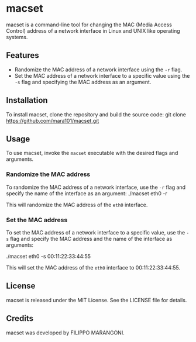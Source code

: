 # macset

macset is a command-line tool for changing the MAC (Media Access Control) address of a network interface in Linux and UNIX like operating systems.

## Features

- Randomize the MAC address of a network interface using the `-r` flag.
- Set the MAC address of a network interface to a specific value using the `-s` flag and specifying the MAC address as an argument.

## Installation

To install macset, clone the repository and build the source code:
git clone https://github.com/mara101/macset.git


## Usage

To use macset, invoke the `macset` executable with the desired flags and arguments.

### Randomize the MAC address

To randomize the MAC address of a network interface, use the `-r` flag and specify the name of the interface as an argument:
./macset eth0 -r


This will randomize the MAC address of the `eth0` interface.

### Set the MAC address

To set the MAC address of a network interface to a specific value, use the `-s` flag and specify the MAC address and the name of the interface as arguments:

./macset eth0 -s 00:11:22:33:44:55 

This will set the MAC address of the `eth0` interface to 00:11:22:33:44:55.

## License

macset is released under the MIT License. See the LICENSE file for details.

## Credits

macset was developed by FILIPPO MARANGONI.



